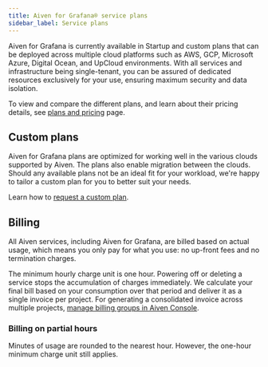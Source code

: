 ```yaml
---
title: Aiven for Grafana® service plans
sidebar_label: Service plans
---
```


Aiven for Grafana is currently available in Startup and custom plans that can be deployed across multiple cloud platforms such as AWS, GCP, Microsoft Azure, Digital Ocean, and UpCloud environments.
With all services and infrastructure being single-tenant, you can be assured of
dedicated resources exclusively for your use, ensuring maximum security
and data isolation.

To view and compare the different plans, and learn about their pricing
details, see [plans and
pricing](https://aiven.io/pricing?product=grafana&tab=plan-pricing)
page.

## Custom plans

Aiven for Grafana plans are optimized for working well in the various
clouds supported by Aiven. The plans also enable migration between the
clouds. Should any available plans not be an ideal fit for your
workload, we\'re happy to tailor a custom plan for you to better suit
your needs.

Learn how to [request a custom
plan](/docs/platform/howto/custom-plans).

## Billing

All Aiven services, including Aiven for Grafana, are billed based on
actual usage, which means you only pay for what you use: no up-front
fees and no termination charges.

The minimum hourly charge unit is one hour. Powering off or deleting a
service stops the accumulation of charges immediately. We calculate your
final bill based on your consumption over that period and deliver it as
a single invoice per project. For generating a consolidated invoice
across multiple projects, [manage billing groups in Aiven
Console](/docs/platform/howto/use-billing-groups).

### Billing on partial hours

Minutes of usage are rounded to the nearest hour. However, the one-hour
minimum charge unit still applies.
